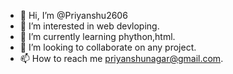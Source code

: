- 👋 Hi, I’m @Priyanshu2606
- 👀 I’m interested in web devloping.
- 🌱 I’m currently learning phython,html.
- 💞️ I’m looking to collaborate on any project.
- 📫 How to reach me priyanshunagar@gmail.com.

<!---
Priyanshu2606/Priyanshu2606 is a ✨ special ✨ repository because its `README.md` (this file) appears on your GitHub profile.
You can click the Preview link to take a look at your changes.
--->
